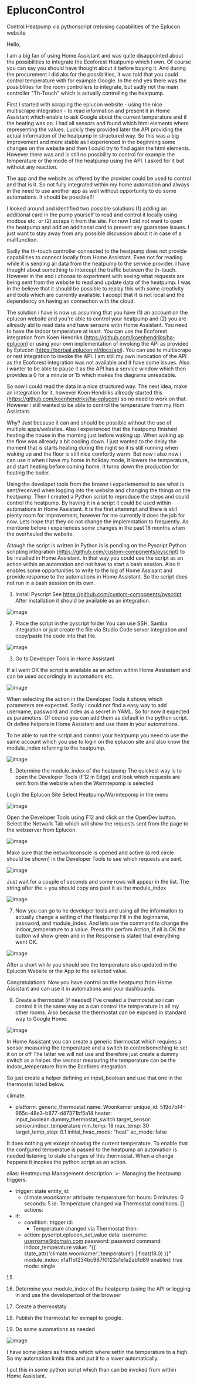 # EpluconControl
Control Heatpump via pythonscript (re)using capabilities of the Eplucon website

Hello,

I am a big fan of using Home Assistant and was quite disappointed about the possibilities to integrate the Ecoforest Heatpump which I own.
Of course you can say you should have thought about it before buying it. And during the procurement I did aks for the possiblities, it was told that you could control temperature with for example Google. In the end yes there was the possiblities for the room controllers to integrate, but sadly not the main controller "Th-Touch" which is actually controlling the heatpump.

First I started with scraping the eplucon website - using the nice multiscrape integration - to read information and present it in Home Assistant which enable to ask Google about the current temperature and if the heating was on. I had all sensors and found which html elements where representing the values. Luckily they provided later the API providing the actual information of the heatpump in structured way. So this was a big improvement and more stable as I experienced in the beginning some changes on the website and then I could try to find again the html elements. However there was and is still no possbility to control for example the temperature or the mode of the heatpump using the API. I asked for it but without any reaction.

The app and the website as offered by the provider could be used to control and that is it. So not fully integrated within my home automation and always in the need to use another app as well without opportunity to do some automations. It should be possible!!!

I looked around and identified two possible solutions (1) adding an additional card in the pump yourself to read and control it locally using modbus etc. or (2) scrape it from the site. For now I did not want to open the heatpump and add an additional card to prevent any guarantee issues. I just want to stay away from any possible discussion about it in case of a mallfunction. 

Sadly the th-touch controller connected to the heatpump does not provide capabilities to connect locally from Home Assistant. Even not for reading while it is sending all data from the heatpump to the service provider. I have thought about something to intercept the traffic between the th-touch. However in the end i choose to experiment with seeing what requests are being sent from the website to read and update data of the heatpump. I was in the believe that it should be possible to replay this with some creativity and tools which are currently available. I accept that it is not local and the dependency on having an connection with the cloud.

The solution i have is now us assuming that you have (1) an account on the eplucon website and you're able to control your heatpump and (2) you are allready abl to read data and have sensors witin Home Assistant. You need to have the indoor temperature at least. You can use the Ecoforest integration from Koen Hendriks (https://github.com/koenhendriks/ha-eplucon) or using your own implementation of invoking the API as provided by Eplucon (https://portaal.eplucon.nl/docs/api). You can use te multiscrape or rest integration to invoke the API. I am still my own invocation of the API as the Ecoforest integration was not available and it have some issues. Also i wanter to be able to pause it as the API has a service window which then provides a 0 for a minute or 15 which makes the diagrams unreadable.

So now i could read the data in a nice structured way. The next idea, make an integration for it, however Koen Hendriks allready started this (https://github.com/koenhendriks/ha-eplucon) so no need to work on that. However i still wanted to be able to control the temperature from my Hom Assistant.

Why? Just because it can and should be possible without the use of multiple apps/websites. Also I experienced that the heatpump finished heating the house in the morning just before waking up. When waking up the flow was allready a bit cooling down. I just wanted to the delay the moment that is starts heating during the night so it is still running when waking up and the floor is still nice comfortly warm. But now i also now i can use it when i have my home in holiday mode, it lowers the temperature, and start heating before coming home. It turns down the production for heating the boiler.

Using the developet tools from the brower i experiemented to see what is sent/received when logging into the website and changing the things on the heatpump. Then I created a Python script to reproduce the steps and could control the heatpump. By having it in a script it could be used within automations in Home Assistant. It is the first attemmpt and there is still plenty room for improvement, however for me currently it does the job for now. Lets hope that they do not change the implemntation to frequently. As mentione before i experiences some changes in the past 18 months when the overhauled the website.

Altough the script is written in Python is is pending on the Pyscript Python scripting integration (https://github.com/custom-components/pyscript) to be installed in Home Assistant. In that way you could use the script as an action within an automation and not have to start a bash session. Also it enables some opportunities to write to the log of Home Assisant and provide response to the automations in Home Assistant. So the script does not run in a bash session on its own.

1. Install Pyscript
See https://github.com/custom-components/pyscript. After installation it should be available as an integration.

![image](https://github.com/user-attachments/assets/67ed64f6-82cc-40a9-a910-211a14eefe08)

2. Place the script in the pyscript folder
You can use SSH, Samba integration or just create the file via Studio Code server integration and copy/paste the code into that file.

![image](https://github.com/user-attachments/assets/77a20283-870f-4645-9262-793df895cb6e)

3. Go to Developer Tools in Home Assistant

If all went OK the script is available as an action within Home Assisstant and can be used accordingly in automations etc.

![image](https://github.com/user-attachments/assets/37ef6b16-1a98-49f3-9d7d-aff8b54f9dc9)

When selecting the action in the Developer Tools it shows which parameters are expected. Sadly i could not find a easy way to add username, password and index as a secret in YAML. So for now it expected as parameters. Of course you can add them as default in the python script. Or define helpers in Home Assistant and use them in your automations.

To be able to run the script and control your heatpump you need to use the same account which you use to login on the eplucon site and also know the module_index referring to the heatpump. 

![image](https://github.com/user-attachments/assets/3a53d9fb-4dde-4471-995b-3c66d8d9ccc9)

5. Determine the module_index of the heatpump
The quickest way is to open the Developer Tools (F12 in Edge) and look which requests are sent from the website when the Warmtepomp is selected

Login the Eplucon Site
Select Heatpump/Warmtepomp in the menu

![image](https://github.com/user-attachments/assets/9ab5c8b8-872d-4186-942c-a6e47b348baf)

Open the Developer Tools using F12 and click on the OpenDev button. 
Select the Network Tab which will show the requests sent from the page to the webserver from Eplucon.

![image](https://github.com/user-attachments/assets/a2ba6fdb-0733-4d5d-a2d3-d6625a8a5265)

Make sure that the networkconsole is opened and active (a red circle should be shown) in the Developer Tools to see which requests are sent.

![image](https://github.com/user-attachments/assets/75e82242-47a9-4539-a9f0-d49bb05cbc09)

Just wait for a couple of seconds and some rows will appear in the list. The string after the = you should copy ans past it as the module_index

![image](https://github.com/user-attachments/assets/fbb1bb7a-beca-4b86-a1ac-63d86d83aa0e)

7. Now you can go to he developer tools and using all the informaiton to actually change a setting of the Heatpump
Fill in the loginname, password, and module_index. And lets use the command to change the indoor_temperature to a value.
Press the perfom Action, if all is OK the button wil show green and in the Response is stated that everything went OK.

![image](https://github.com/user-attachments/assets/fe51e2a4-5eec-4851-9d1f-e4c8eb8d6ac2)

After a short while you should see the temperature also updated in the Eplucon Website or the App to the selected value.

Congratulations. Now you have control on the heatpump from Home Assistant and can use it in automations and your dashboards.

9. Create a thermostat (if needed)
I've created a thermostat so i can control it in the same way as a can control the temperature in all my other rooms. Also because the thermostat can be exposed in standard way to Google Home.

![image](https://github.com/user-attachments/assets/67cc7db6-d6f4-4d32-b8fb-2c7fad17db83)

In Home Assistant you can create a generic thermostat which requires a sensor measuring the temperature and a switch to controlsomething to set it on or off
The latter we will not use and therefore just create a dummy switch as a helper. the sesnsor measuring the temperature can be the indoor_temperature from the Ecofores integration.

So just create a helper defining an input_boolean and use that one in the thermostat listed below. 

climate:
  - platform: generic_thermostat
    name: Woonkamer
    unique_id: 519d7b14-965c-48e3-b877-d47371bf5a14
    heater: input_boolean.dummy_thermostat_switch
    target_sensor: sensor.indoor_temperature
    min_temp: 18
    max_temp: 30
    target_temp_step: 0.1
    initial_hvac_mode: "heat"
    ac_mode: false

It does nothing yet except showing the current temperature. To enable that the confgured temperatue is passed to the heatpump an automation is needed listening to state changes of this thermostat.
When a change happens it incokes the python script as an action.


alias: Heatmpump Management
description: >-
  Managing the heatpump  
triggers:
  - trigger: state
    entity_id:
      - climate.woonkamer
    attribute: temperature
    for:
      hours: 0
      minutes: 0
      seconds: 5
    id: Temperature changed via Thermostat
conditions: []
actions:
  - if:
      - condition: trigger
        id:
          - Temperature changed via Thermostat
    then:
      - action: pyscript.eplucon_set_value
        data:
          username: username@domain.com
          password: password
          command: indoor_temperature
          value: "{{ state_attr('climate.woonkamer','temperature') | float(18.0) }}"
          module_index: x1a11b1234bc987f0123a1e1a2ab1d89
        enabled: true
mode: single




15. 



16. Determine your module_index of the heatpump (using the API or logging in and use the developertool of the browser
17. Create a thermostaty
18. Publish the thermostat for exmapl to google.
19. Do some automations as needed



![image](https://github.com/user-attachments/assets/3c2c0cff-e981-4d55-afad-04594f2ea0dd)








I have some jokers as friends which where settin the temperature to a high. So my automation limits this and put it to a lower automatically.






I put this in some python script which than can be invoked from within Home Assistant. 






 



